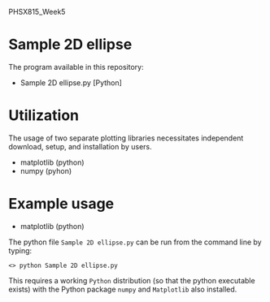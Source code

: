 PHSX815_Week5

# Sample 2D ellipse

The program available in this repository:

* Sample 2D ellipse.py [Python]

# Utilization

The usage of two separate plotting libraries necessitates independent download, setup, and installation by users.

* matplotlib (python)
* numpy       (pyhon)

# Example usage

* matplotlib (python)

The python file `Sample 2D ellipse.py` can be run from the command line by typing:

`<> python Sample 2D ellipse.py`

This requires a working `Python` distribution (so that the python executable exists) with the Python package `numpy` and `Matplotlib` also installed.
